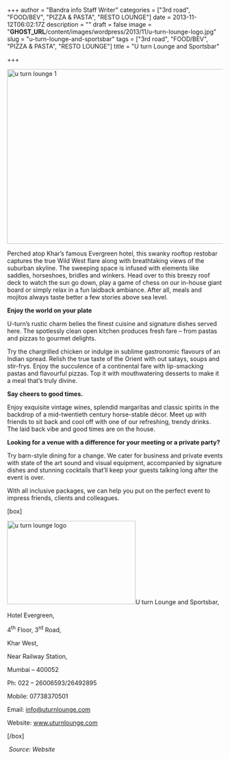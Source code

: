 +++
author = "Bandra info Staff Writer"
categories = ["3rd road", "FOOD/BEV", "PIZZA &amp; PASTA", "RESTO LOUNGE"]
date = 2013-11-12T06:02:17Z
description = ""
draft = false
image = "__GHOST_URL__/content/images/wordpress/2013/11/u-turn-lounge-logo.jpg"
slug = "u-turn-lounge-and-sportsbar"
tags = ["3rd road", "FOOD/BEV", "PIZZA &amp; PASTA", "RESTO LOUNGE"]
title = "U turn Lounge and Sportsbar"

+++


<p><a href="https://i0.wp.com/bandra.info/wp-content/uploads/2013/11/u-turn-lounge-1.jpg?ssl=1"><img loading="lazy" class="size-full wp-image-4689 aligncenter" alt="u turn lounge 1" src="https://i0.wp.com/bandra.info/wp-content/uploads/2013/11/u-turn-lounge-1.jpg?resize=599%2C408&#038;ssl=1" width="599" height="408" srcset="https://i0.wp.com/bandra.info/wp-content/uploads/2013/11/u-turn-lounge-1.jpg?w=599&amp;ssl=1 599w, https://i0.wp.com/bandra.info/wp-content/uploads/2013/11/u-turn-lounge-1.jpg?resize=300%2C204&amp;ssl=1 300w" sizes="(max-width: 599px) 100vw, 599px" data-recalc-dims="1" /></a></p>
<p>Perched atop Khar’s famous Evergreen hotel, this swanky rooftop restobar captures the true Wild West flare along with breathtaking views of the suburban skyline. The sweeping space is infused with elements like saddles, horseshoes, bridles and winkers. Head over to this breezy roof deck to watch the sun go down, play a game of chess on our in-house giant board or simply relax in a fun laidback ambiance. After all, meals and mojitos always taste better a few stories above sea level.</p>
<p><b>Enjoy the world on your plate</b></p>
<p>U-turn’s rustic charm belies the finest cuisine and signature dishes served here. The spotlessly clean open kitchen produces fresh fare – from pastas and pizzas to gourmet delights.</p>
<p>Try the chargrilled chicken or indulge in sublime gastronomic flavours of an Indian spread. Relish the true taste of the Orient with out satays, soups and stir-frys. Enjoy the succulence of a continental fare with lip-smacking pastas and flavourful pizzas. Top it with mouthwatering desserts to make it a meal that’s truly divine.</p>
<p><b>Say cheers to good times.</b></p>
<p>Enjoy exquisite vintage wines, splendid margaritas and classic spirits in the backdrop of a mid-twentieth century horse-stable décor. Meet up with friends to sit back and cool off with one of our refreshing, trendy drinks. The laid back vibe and good times are on the house.</p>
<p><b>Looking for a venue with a difference for your meeting or a private party?</b></p>
<p>Try barn-style dining for a change. We cater for business and private events with state of the art sound and visual equipment, accompanied by signature dishes and stunning cocktails that’ll keep your guests talking long after the event is over.</p>
<p>With all inclusive packages, we can help you put on the perfect event to impress friends, clients and colleagues.</p>
<p>[box]</p>
<p><a href="https://i2.wp.com/bandra.info/wp-content/uploads/2013/11/u-turn-lounge-logo.jpg?ssl=1"><img loading="lazy" class="size-medium wp-image-4688 alignright" alt="u turn lounge logo" src="https://i2.wp.com/bandra.info/wp-content/uploads/2013/11/u-turn-lounge-logo.jpg?resize=300%2C195&#038;ssl=1" width="300" height="195" srcset="https://i2.wp.com/bandra.info/wp-content/uploads/2013/11/u-turn-lounge-logo.jpg?resize=300%2C195&amp;ssl=1 300w, https://i2.wp.com/bandra.info/wp-content/uploads/2013/11/u-turn-lounge-logo.jpg?w=381&amp;ssl=1 381w" sizes="(max-width: 300px) 100vw, 300px" data-recalc-dims="1" /></a>U turn Lounge and Sportsbar,</p>
<p>Hotel Evergreen,</p>
<p>4<sup>th</sup> Floor, 3<sup>rd</sup> Road,</p>
<p>Khar West,</p>
<p>Near Railway Station,</p>
<p>Mumbai – 400052</p>
<p>Ph: 022 – 26006593/26492895</p>
<p>Mobile: 07738370501</p>
<p>Email: <a href="mailto:info@uturnlounge.com">info@uturnlounge.com</a></p>
<p>Website: <a href="https://www.uturnlounge.com">www.uturnlounge.com</a></p>
<p>[/box]</p>
<p><em> Source: Website</em></p>



